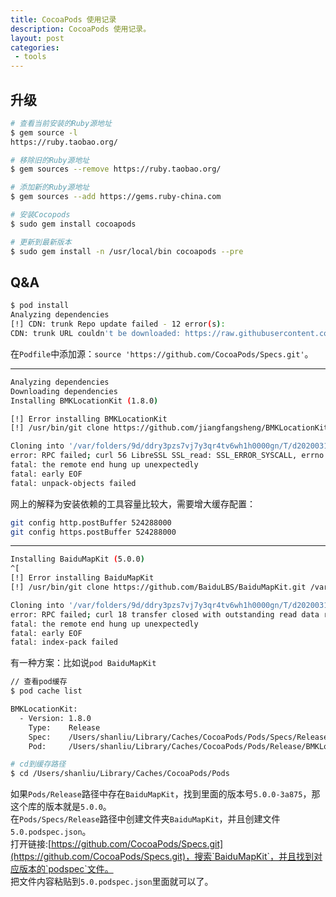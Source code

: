 ```yaml
---
title: CocoaPods 使用记录
description: CocoaPods 使用记录。
layout: post
categories:
 - tools
---
```


## 升级

```sh
# 查看当前安装的Ruby源地址
$ gem source -l
https://ruby.taobao.org/

# 移除旧的Ruby源地址
$ gem sources --remove https://ruby.taobao.org/

# 添加新的Ruby源地址
$ gem sources --add https://gems.ruby-china.com

# 安装Cocopods
$ sudo gem install cocoapods

# 更新到最新版本
$ sudo gem install -n /usr/local/bin cocoapods --pre
```

## Q&A

```sh
$ pod install 
Analyzing dependencies
[!] CDN: trunk Repo update failed - 12 error(s):
CDN: trunk URL couldn't be downloaded: https://raw.githubusercontent.com/CocoaPods/Specs/master/Specs/6/6/8/YYCategories/0.8.9.2/YYCategories.podspec.json Response: Couldn't connect to server
```

在`Podfile`中添加源：`source 'https://github.com/CocoaPods/Specs.git'`。

---

```sh
Analyzing dependencies
Downloading dependencies
Installing BMKLocationKit (1.8.0)

[!] Error installing BMKLocationKit
[!] /usr/bin/git clone https://github.com/jiangfangsheng/BMKLocationKit.git /var/folders/9d/ddry3pzs7vj7y3qr4tv6wh1h0000gn/T/d20200316-12404-11q4vv8 --template= --single-branch --depth 1 --branch 1.8.0

Cloning into '/var/folders/9d/ddry3pzs7vj7y3qr4tv6wh1h0000gn/T/d20200316-12404-11q4vv8'...
error: RPC failed; curl 56 LibreSSL SSL_read: SSL_ERROR_SYSCALL, errno 54
fatal: the remote end hung up unexpectedly
fatal: early EOF
fatal: unpack-objects failed
```

网上的解释为安装依赖的工具容量比较大，需要增大缓存配置：

```sh
git config http.postBuffer 524288000
git config https.postBuffer 524288000
```

---

```sh
Installing BaiduMapKit (5.0.0)
^[
[!] Error installing BaiduMapKit
[!] /usr/bin/git clone https://github.com/BaiduLBS/BaiduMapKit.git /var/folders/9d/ddry3pzs7vj7y3qr4tv6wh1h0000gn/T/d20200316-13539-okrgdx --template= --single-branch --depth 1 --branch 5.0.0

Cloning into '/var/folders/9d/ddry3pzs7vj7y3qr4tv6wh1h0000gn/T/d20200316-13539-okrgdx'...
error: RPC failed; curl 18 transfer closed with outstanding read data remaining
fatal: the remote end hung up unexpectedly
fatal: early EOF
fatal: index-pack failed
```

有一种方案：比如说`pod BaiduMapKit`

```sh
// 查看pod缓存
$ pod cache list

BMKLocationKit:
  - Version: 1.8.0
    Type:    Release
    Spec:    /Users/shanliu/Library/Caches/CocoaPods/Pods/Specs/Release/BMKLocationKit/1.8.podspec.json
    Pod:     /Users/shanliu/Library/Caches/CocoaPods/Pods/Release/BMKLocationKit/1.8.0-29f9f

# cd到缓存路径
$ cd /Users/shanliu/Library/Caches/CocoaPods/Pods
```

如果`Pods/Release`路径中存在`BaiduMapKit`，找到里面的版本号`5.0.0-3a875`，那这个库的版本就是`5.0.0`。<br>
在`Pods/Specs/Release`路径中创建文件夹`BaiduMapKit`，并且创建文件`5.0.podspec.json`。<br>
打开链接:[https://github.com/CocoaPods/Specs.git](https://github.com/CocoaPods/Specs.git)，搜索`BaiduMapKit`，并且找到对应版本的`podspec`文件。<br>
把文件内容粘贴到`5.0.podspec.json`里面就可以了。










































